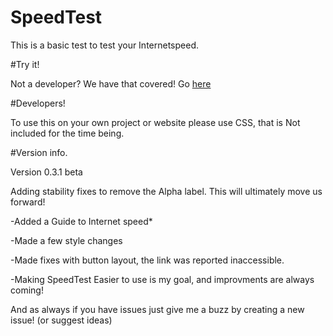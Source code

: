 # SpeedTest

This is a basic test to test your Internetspeed. 



#Try it!

Not a developer? We have that covered! Go <a href="http://jdc20181.github.io/SpeedTest/">here</a>

#Developers!

To use this on your own project or website please use CSS, that is Not included for the time being. 


#Version info. 

Version 0.3.1 beta

Adding stability fixes to remove the Alpha label. This will ultimately move us forward!

-Added a Guide to Internet speed*

-Made a few style changes

-Made fixes with button layout, the link was reported inaccessible. 

-Making SpeedTest Easier to use is my goal, and improvments are always coming!

And as always if you have issues just give me a buzz by creating a new issue! (or suggest ideas)

